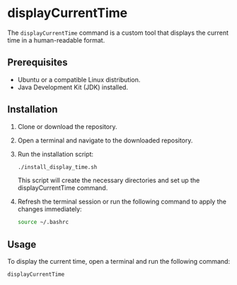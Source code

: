 # displayCurrentTime

The `displayCurrentTime` command is a custom tool that displays the current time in a human-readable format. 

## Prerequisites

- Ubuntu or a compatible Linux distribution.
- Java Development Kit (JDK) installed.

## Installation

1. Clone or download the repository.

2. Open a terminal and navigate to the downloaded repository.

3. Run the installation script:

   ```bash
   ./install_display_time.sh
   ```
   This script will create the necessary directories and set up the displayCurrentTime command.

4. Refresh the terminal session or run the following command to apply the changes immediately:
      ```bash 
      source ~/.bashrc
## Usage
To display the current time, open a terminal and run the following command:
```bash
displayCurrentTime